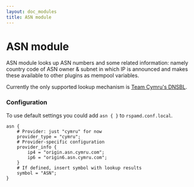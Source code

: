 ```yaml
---
layout: doc_modules
title: ASN module
---
```


# ASN module

ASN module looks up ASN numbers and some related information: namely country code of ASN owner & subnet in which IP is announced and makes these available to other plugins as mempool variables.

Currently the only supported lookup mechanism is [Team Cymru's DNSBL](http://www.team-cymru.org/IP-ASN-mapping.html).

### Configuration

To use default settings you could add `asn { }` to `rspamd.conf.local`.

~~~ucl
asn {
	# Provider: just "cymru" for now
	provider_type = "cymru";
	# Provider-specific configuration
	provider_info {
		ip4 = "origin.asn.cymru.com";
		ip6 = "origin6.asn.cymru.com";
	}
	# If defined, insert symbol with lookup results
	symbol = "ASN";
}
~~~
